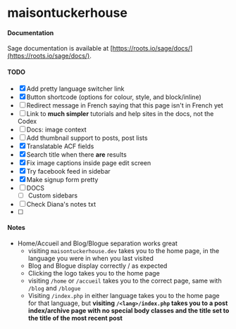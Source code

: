 # maisontuckerhouse

#### Documentation

Sage documentation is available at [https://roots.io/sage/docs/](https://roots.io/sage/docs/).

#### TODO

- [x] Add pretty language switcher link
- [x] Button shortcode (options for colour, style, and block/inline)
- [ ] Redirect message in French saying that this page isn't in French yet
- [ ] Link to **much simpler** tutorials and help sites in the docs, not the Codex
- [ ] Docs: image context
- [ ] Add thumbnail support to posts, post lists
- [x] Translatable ACF fields
- [x] Search title when there **are** results
- [x] Fix image captions inside page edit screen
- [x] Try facebook feed in sidebar
- [x] Make signup form pretty
- [ ] DOCS
  - [ ] Custom sidebars
- [ ] Check Diana's notes txt
- [ ] 

#### Notes

- Home/Accueil and Blog/Blogue separation works great
  - visiting `maisontuckerhouse.dev` takes you to the home page, in the language you were in when you last visited
  - Blog and Blogue display correctly / as expected
  - Clicking the logo takes you to the home page
  - visiting `/home` or `/accueil` takes you to the correct page, same with `/blog` and `/blogue`
  - Visiting `/index.php` in either language takes you to the home page for that language, but **visiting `/<lang>/index.php` takes you to a post index/archive page with no special body classes and the title set to the title of the most recent post**
